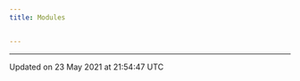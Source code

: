 ```yaml
---
title: Modules


---
```









-------------------------------

Updated on 23 May 2021 at 21:54:47 UTC
